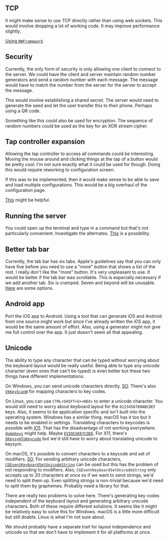 ## TCP

It might make sense to use TCP directly rather than using web sockets. This
would involve dropping a lot of working code. It may improve performance
slightly.

[Using `NWFramework`](https://rderik.com/blog/building-a-server-client-aplication-using-apple-s-network-framework/)

## Security

Currently, the only form of security is only allowing one client to connect to
the server. We could have the client and server maintain random number
generators and send a random number with each message. The message would have to
match the number from the server for the server to accept the message.

This would involve establishing a shared secret. The server would need to
generate the seed and let the user transfer this to their phone. Perhaps using
a QR code.

Something like this could also be used for encryption. The sequence of random
numbers could be used as the key for an XOR stream cipher.

## Tap controller expansion

Allowing the tap controller to access all commands could be interesting. Moving
the mouse around and clicking things at the tap of a button would be pretty
cool. I'm not sure exactly what it could be used for though. Doing this would
require reworking to configuration screen.

If this was to be implemented, then it would make sense to be able to save and
load multiple configurations. This would be a big overhaul of the configuration
page.

[This](https://stackoverflow.com/questions/2855857/how-to-display-multiple-columns-in-a-uitableview)
might be helpful.

## Running the server

You could open up the terminal and type in a command but that's not particularly
convenient. Investigate the alternates.
[This](https://apple.stackexchange.com/questions/376778/a-way-to-run-console-commands-in-menu-bar)
is a possibility.

## Better tab bar

Currently, the tab bar has six tabs. Apple's guidelines say that you can only
have five before you need to use a "more" button that shows a list of the rest.
I really don't like the "more" button. It's very unpleasant to use. It would be
better if the tab bar was scrollable. This is especially necessary if we add
another tab. Six is cramped. Seven and beyond will be unusable.
[Here](https://stackoverflow.com/questions/8482661/how-to-make-a-horizontal-scrollable-uitabbar-in-ios)
are some options.

## Android app

Port the iOS app to Android. Using a tool that can generate iOS and Android from
one source might work but since I've already written the iOS app, it would be
the same amount of effort. Also, using a generator might not give me full
control over the app. It just doesn't seem all that appealing.

## Unicode

The ability to type any character that can be typed without worrying about the
keyboard layout would be really useful. Being able to type any unicode character
(even ones that can't be typed) is even better but these two things have
different implementations.

On Windows, you can send unicode characters directly.
[SO](https://stackoverflow.com/a/38625599/4093378).
There's also
[`VkKeyScanW`](https://docs.microsoft.com/en-us/windows/win32/api/winuser/nf-winuser-vkkeyscanw)
for mapping characters to key codes.

On Linux, you can use `CTRL+SHIFT+U+<HEX>` to enter a unicode character. You
would still need to worry about keyboard layout for the `0123456789ABCDEF` keys.
Also, it seems to be application specific and isn't built into the operating
system. Windows has a similar thing. macOS has it too but it needs to be enabled
in settings. Translating characters to keycodes is possible with
[X11](https://stackoverflow.com/a/42691752/4093378).
That has the disadvantage of not working everywhere.
[`dumpkeys`](https://man7.org/linux/man-pages/man1/dumpkeys.1.html)
might help. Maybe
[`EVIOCGKEYCODE`](https://github.com/torvalds/linux/blob/358feceebbf68f33c44c6650d14455389e65282d/include/uapi/linux/input.h#L99-L121).
For X11, there's
[`XKeysymToKeycode`](https://linux.die.net/man/3/xkeysymtokeycode)
but we'd still have to worry about translating unicode to keysym.

On macOS, it's possible to convert characters to a keycode and set of modifiers.
[SO](https://stackoverflow.com/questions/1918841/how-to-convert-ascii-character-to-cgkeycode).
For sending arbitrary unicode characters,
[`CGEventKeyboardSetUnicodeString`](https://developer.apple.com/documentation/coregraphics/1456028-cgeventkeyboardsetunicodestring)
can be used but this has the problem of not responding to modifiers. Also,
`CGEventKeyboardSetUnicodeString` only accepts up to 20 characters at once so if
we want to send strings, we'd need to split them up. Even splitting strings is
non-trivial because we'd need to split them by graphemes. Probably need a
library for that.

There are really two problems to solve here. There's generating key codes
independent of the keyboard layout and generating arbitrary unicode characters.
Both of these require different solutions. It seems like it might be relatively
easy to solve this for Windows. macOS is a little more difficult but still
doable. Linux is what I'm not sure about.

We should probably have a separate trait for layout independence and unicode so
that we don't have to implement it for all platforms at once.
